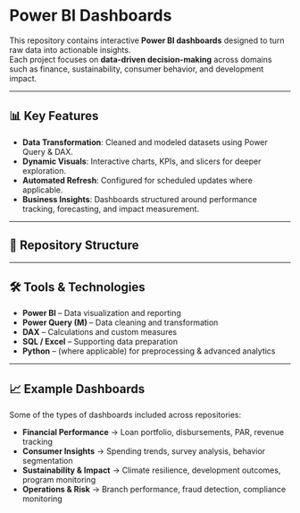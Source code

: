 # Power BI Dashboards

This repository contains interactive **Power BI dashboards** designed to turn raw data into actionable insights.  
Each project focuses on **data-driven decision-making** across domains such as finance, sustainability, consumer behavior, and development impact.

---

## 📊 Key Features
- **Data Transformation**: Cleaned and modeled datasets using Power Query & DAX.  
- **Dynamic Visuals**: Interactive charts, KPIs, and slicers for deeper exploration.  
- **Automated Refresh**: Configured for scheduled updates where applicable.  
- **Business Insights**: Dashboards structured around performance tracking, forecasting, and impact measurement.  

---

## 📂 Repository Structure

---

## 🛠️ Tools & Technologies
- **Power BI** – Data visualization and reporting  
- **Power Query (M)** – Data cleaning and transformation  
- **DAX** – Calculations and custom measures  
- **SQL / Excel** – Supporting data preparation  
- **Python** – (where applicable) for preprocessing & advanced analytics  

---

## 📈 Example Dashboards
Some of the types of dashboards included across repositories:
- **Financial Performance** → Loan portfolio, disbursements, PAR, revenue tracking  
- **Consumer Insights** → Spending trends, survey analysis, behavior segmentation  
- **Sustainability & Impact** → Climate resilience, development outcomes, program monitoring  
- **Operations & Risk** → Branch performance, fraud detection, compliance monitoring  



